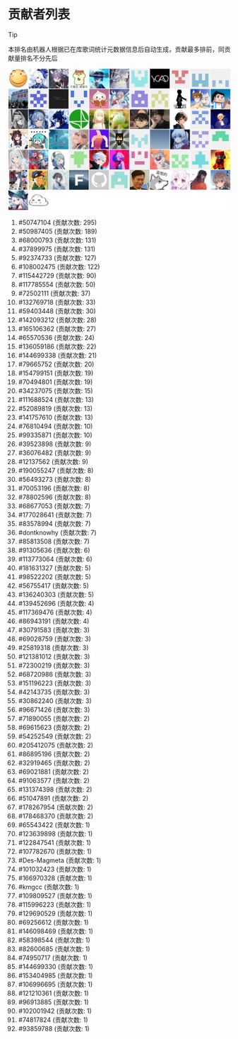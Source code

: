 # 贡献者列表

> [!TIP]
> 本排名由机器人根据已在库歌词统计元数据信息后自动生成，贡献最多排前，同贡献量排名不分先后

![贡献者头像画廊](./CONTRIBUTORS.svg)

1. #50747104 (贡献次数: 295)
2. #50987405 (贡献次数: 189)
3. #68000793 (贡献次数: 131)
4. #37899975 (贡献次数: 131)
5. #92374733 (贡献次数: 127)
6. #108002475 (贡献次数: 122)
7. #115442729 (贡献次数: 90)
8. #117785554 (贡献次数: 50)
9. #72502111 (贡献次数: 37)
10. #132769718 (贡献次数: 33)
11. #59403448 (贡献次数: 30)
12. #142093212 (贡献次数: 28)
13. #165106362 (贡献次数: 27)
14. #65570536 (贡献次数: 24)
15. #136059186 (贡献次数: 22)
16. #144699338 (贡献次数: 21)
17. #79665752 (贡献次数: 20)
18. #154799151 (贡献次数: 19)
19. #70494801 (贡献次数: 19)
20. #34237075 (贡献次数: 15)
21. #111688524 (贡献次数: 13)
22. #52089819 (贡献次数: 13)
23. #141757610 (贡献次数: 13)
24. #76810494 (贡献次数: 10)
25. #99335871 (贡献次数: 10)
26. #39523898 (贡献次数: 9)
27. #36076482 (贡献次数: 9)
28. #12137562 (贡献次数: 9)
29. #190055247 (贡献次数: 8)
30. #56493273 (贡献次数: 8)
31. #70053196 (贡献次数: 8)
32. #78802596 (贡献次数: 8)
33. #68677053 (贡献次数: 7)
34. #177028641 (贡献次数: 7)
35. #83578994 (贡献次数: 7)
36. #dontknowhy (贡献次数: 7)
37. #85813508 (贡献次数: 7)
38. #91305636 (贡献次数: 6)
39. #113773064 (贡献次数: 6)
40. #181631327 (贡献次数: 5)
41. #98522202 (贡献次数: 5)
42. #56755417 (贡献次数: 5)
43. #136240303 (贡献次数: 5)
44. #139452696 (贡献次数: 4)
45. #117369476 (贡献次数: 4)
46. #86943191 (贡献次数: 4)
47. #30791583 (贡献次数: 3)
48. #69028759 (贡献次数: 3)
49. #25819318 (贡献次数: 3)
50. #121381012 (贡献次数: 3)
51. #72300219 (贡献次数: 3)
52. #68720986 (贡献次数: 3)
53. #151196223 (贡献次数: 3)
54. #42143735 (贡献次数: 3)
55. #30862240 (贡献次数: 3)
56. #96671426 (贡献次数: 3)
57. #71890055 (贡献次数: 2)
58. #69615623 (贡献次数: 2)
59. #54252549 (贡献次数: 2)
60. #205412075 (贡献次数: 2)
61. #86895196 (贡献次数: 2)
62. #32919465 (贡献次数: 2)
63. #69021881 (贡献次数: 2)
64. #91063577 (贡献次数: 2)
65. #131374398 (贡献次数: 2)
66. #51047891 (贡献次数: 2)
67. #178267954 (贡献次数: 2)
68. #178468370 (贡献次数: 2)
69. #65543422 (贡献次数: 1)
70. #123639898 (贡献次数: 1)
71. #122847541 (贡献次数: 1)
72. #107782670 (贡献次数: 1)
73. #Des-Magmeta (贡献次数: 1)
74. #101032423 (贡献次数: 1)
75. #166970328 (贡献次数: 1)
76. #kmgcc (贡献次数: 1)
77. #109809527 (贡献次数: 1)
78. #115996223 (贡献次数: 1)
79. #129690529 (贡献次数: 1)
80. #69256612 (贡献次数: 1)
81. #146098469 (贡献次数: 1)
82. #58398544 (贡献次数: 1)
83. #82600685 (贡献次数: 1)
84. #74950717 (贡献次数: 1)
85. #144699330 (贡献次数: 1)
86. #153404985 (贡献次数: 1)
87. #106996695 (贡献次数: 1)
88. #121210361 (贡献次数: 1)
89. #96913885 (贡献次数: 1)
90. #102001942 (贡献次数: 1)
91. #74817824 (贡献次数: 1)
92. #93859788 (贡献次数: 1)
